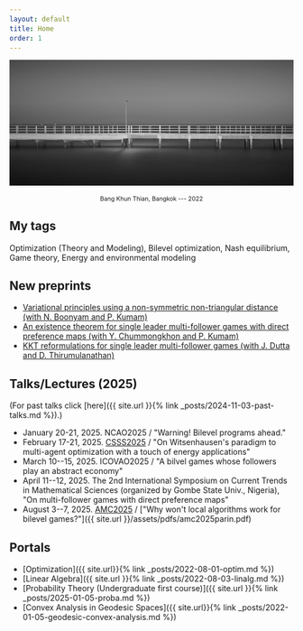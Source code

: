 ```yaml
---
layout: default
title: Home
order: 1
---
```


<!-- Google tag (gtag.js) -->
<script async src="https://www.googletagmanager.com/gtag/js?id=G-YDJ2EH8F91"></script>
<script>
  window.dataLayer = window.dataLayer || [];
  function gtag(){dataLayer.push(arguments);}
  gtag('js', new Date());

  gtag('config', 'G-YDJ2EH8F91');
</script>


![renewable](/assets/images/bkt.jpg)
<center><p style="font-size:8pt;"> Bang Khun Thian, Bangkok --- 2022 </p></center>

## My tags

Optimization (Theory and Modeling), Bilevel optimization, Nash equilibrium, Game theory, Energy and environmental modeling

## New preprints

- [Variational principles using a non-symmetric non-triangular distance (with N. Boonyam and P. Kumam)](https://arxiv.org/abs/2504.20575)
- [An existence theorem for single leader multi-follower games with direct preference maps (with Y. Chummongkhon and P. Kumam)](https://arxiv.org/abs/2504.03399)
- [KKT reformulations for single leader multi-follower games (with J. Dutta and D. Thirumulanathan)](https://arxiv.org/abs/2503.14962)

## Talks/Lectures (2025)

(For past talks click [here]({{ site.url }}{% link _posts/2024-11-03-past-talks.md %}).)

- January 20-21, 2025. NCAO2025 / "Warning! Bilevel programs ahead."
- February 17-21, 2025. [CSSS2025](https://math.sc.su.ac.th/csss2025/) / "On Witsenhausen's paradigm to multi-agent optimization with a touch of energy applications"
- March 10--15, 2025. ICOVAO2025 / "A bilvel games whose followers play an abstract economy"
- April 11--12, 2025. The 2nd International Symposium on Current Trends in Mathematical Sciences (organized by Gombe State Univ., Nigeria), "On multi-follower games with direct preference maps"
- August 3--7, 2025. [AMC2025](https://amc2025.pythonanywhere.com/home) / ["Why won't local algorithms work for bilevel games?"]({{ site.url }}/assets/pdfs/amc2025parin.pdf)

## Portals

- [Optimization]({{ site.url}}{% link _posts/2022-08-01-optim.md %})
- [Linear Algebra]({{ site.url }}{% link _posts/2022-08-03-linalg.md %})
- [Probability Theory (Undergraduate first course)]({{ site.url }}{% link _posts/2025-01-05-proba.md %})
- [Convex Analysis in Geodesic Spaces]({{ site.url}}{% link _posts/2022-01-05-geodesic-convex-analysis.md %})
